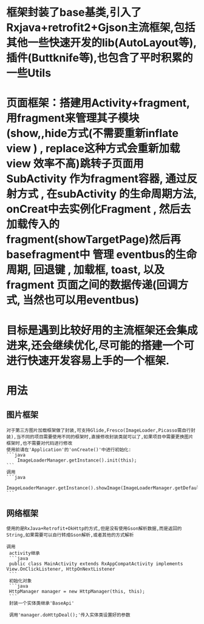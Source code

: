 # 框架封装了base基类,引入了Rxjava+retrofit2+Gjson主流框架,包括其他一些快速开发的lib(AutoLayout等),插件(Buttknife等),也包含了平时积累的一些Utils

# 页面框架：搭建用Activity+fragment,用fragment来管理其子模块(show,,hide方式(不需要重新inflate view ) , replace这种方式会重新加载view 效率不高)跳转子页面用SubActivity 作为fragment容器,  通过反射方式 , 在subActivity 的生命周期方法, onCreat中去实例化Fragment , 然后去加载传入的fragment(showTargetPage)然后再basefragment中 管理 eventbus的生命周期, 回退键 , 加载框, toast, 以及fragment 页面之间的数据传递(回调方式, 当然也可以用eventbus)

# 目标是遇到比较好用的主流框架还会集成进来,还会继续优化,尽可能的搭建一个可进行快速开发容易上手的一个框架.


# 用法

## 图片框架
    对于第三方图片加载框架做了封装,可支持Glide,Fresco(ImageLoader,Picasso需自行封装),当不同的项目需要使用不同的框架时,直接修改封装类就可以了,如果项目中需要更换图片框架时,也不需要对代码进行修改
    使用前请在'Application'的'onCreate()'中进行初始化:
    ```java
    	ImageLoaderManager.getInstance().init(this);
    ```
    调用
    ```java
    	ImageLoaderManager.getInstance().showImage(ImageLoaderManager.getDefaultOptions(image,url));
    ```
## 网络框架
    使用的是RxJava+Retrofit+OkHttp的方式,但是没有使用Gson解析数据,而是返回的String,如果需要可以自行转成Gson解析,或者其他的方式解析

    调用
     activity继承
     ```java
     public class MainActivity extends RxAppCompatActivity implements View.OnClickListener, HttpOnNextListener
     ```
     初始化对象
     ```java
     HttpManager manager = new HttpManager(this, this);
     ```
     封装一个实体类继承'BaseApi'

     调用'manager.doHttpDeal();'传入实体类设置好的参数